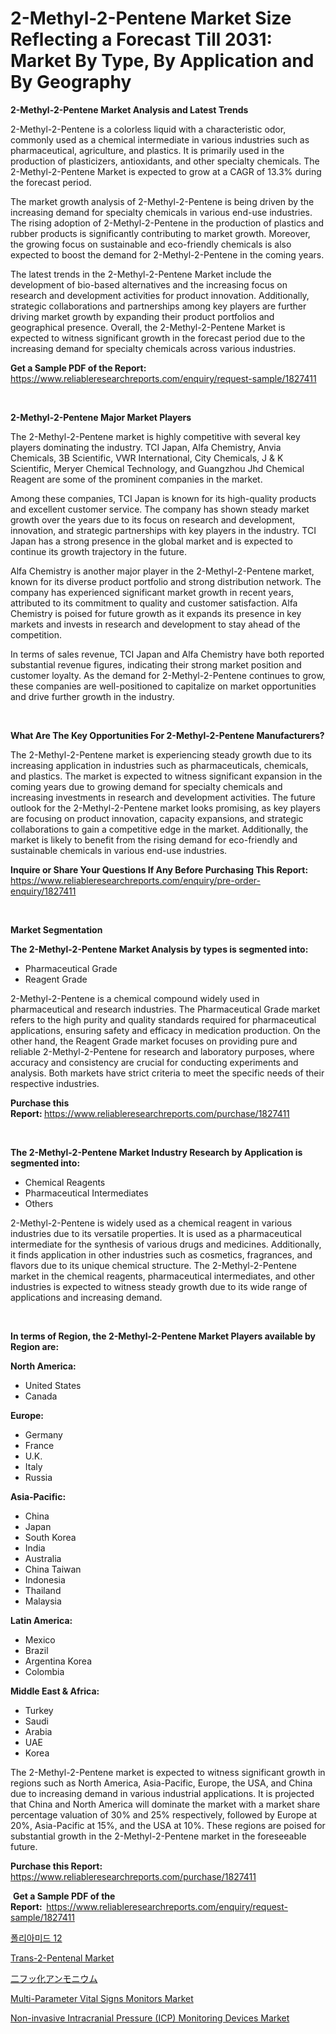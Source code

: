 <p><h1>2-Methyl-2-Pentene Market Size Reflecting a Forecast Till 2031: Market By Type, By Application and By Geography</h1></p><p><strong>2-Methyl-2-Pentene Market Analysis and Latest Trends</strong></p>
<p><p>2-Methyl-2-Pentene is a colorless liquid with a characteristic odor, commonly used as a chemical intermediate in various industries such as pharmaceutical, agriculture, and plastics. It is primarily used in the production of plasticizers, antioxidants, and other specialty chemicals. The 2-Methyl-2-Pentene Market is expected to grow at a CAGR of 13.3% during the forecast period.</p><p>The market growth analysis of 2-Methyl-2-Pentene is being driven by the increasing demand for specialty chemicals in various end-use industries. The rising adoption of 2-Methyl-2-Pentene in the production of plastics and rubber products is significantly contributing to market growth. Moreover, the growing focus on sustainable and eco-friendly chemicals is also expected to boost the demand for 2-Methyl-2-Pentene in the coming years.</p><p>The latest trends in the 2-Methyl-2-Pentene Market include the development of bio-based alternatives and the increasing focus on research and development activities for product innovation. Additionally, strategic collaborations and partnerships among key players are further driving market growth by expanding their product portfolios and geographical presence. Overall, the 2-Methyl-2-Pentene Market is expected to witness significant growth in the forecast period due to the increasing demand for specialty chemicals across various industries.</p></p>
<p><strong>Get a Sample PDF of the Report:&nbsp;</strong> <a href="https://www.reliableresearchreports.com/enquiry/request-sample/1827411">https://www.reliableresearchreports.com/enquiry/request-sample/1827411</a></p>
<p>&nbsp;</p>
<p><strong>2-Methyl-2-Pentene Major Market Players</strong></p>
<p><p>The 2-Methyl-2-Pentene market is highly competitive with several key players dominating the industry. TCI Japan, Alfa Chemistry, Anvia Chemicals, 3B Scientific, VWR International, City Chemicals, J & K Scientific, Meryer Chemical Technology, and Guangzhou Jhd Chemical Reagent are some of the prominent companies in the market.</p><p>Among these companies, TCI Japan is known for its high-quality products and excellent customer service. The company has shown steady market growth over the years due to its focus on research and development, innovation, and strategic partnerships with key players in the industry. TCI Japan has a strong presence in the global market and is expected to continue its growth trajectory in the future.</p><p>Alfa Chemistry is another major player in the 2-Methyl-2-Pentene market, known for its diverse product portfolio and strong distribution network. The company has experienced significant market growth in recent years, attributed to its commitment to quality and customer satisfaction. Alfa Chemistry is poised for future growth as it expands its presence in key markets and invests in research and development to stay ahead of the competition.</p><p>In terms of sales revenue, TCI Japan and Alfa Chemistry have both reported substantial revenue figures, indicating their strong market position and customer loyalty. As the demand for 2-Methyl-2-Pentene continues to grow, these companies are well-positioned to capitalize on market opportunities and drive further growth in the industry.</p></p>
<p>&nbsp;</p>
<p><strong>What Are The Key Opportunities For 2-Methyl-2-Pentene Manufacturers?</strong></p>
<p><p>The 2-Methyl-2-Pentene market is experiencing steady growth due to its increasing application in industries such as pharmaceuticals, chemicals, and plastics. The market is expected to witness significant expansion in the coming years due to growing demand for specialty chemicals and increasing investments in research and development activities. The future outlook for the 2-Methyl-2-Pentene market looks promising, as key players are focusing on product innovation, capacity expansions, and strategic collaborations to gain a competitive edge in the market. Additionally, the market is likely to benefit from the rising demand for eco-friendly and sustainable chemicals in various end-use industries.</p></p>
<p><strong>Inquire or Share Your Questions If Any Before Purchasing This Report:</strong> <a href="https://www.reliableresearchreports.com/enquiry/pre-order-enquiry/1827411">https://www.reliableresearchreports.com/enquiry/pre-order-enquiry/1827411</a></p>
<p>&nbsp;</p>
<p><strong>Market Segmentation</strong></p>
<p><strong>The 2-Methyl-2-Pentene Market Analysis by types is segmented into:</strong></p>
<p><ul><li>Pharmaceutical Grade</li><li>Reagent Grade</li></ul></p>
<p><p>2-Methyl-2-Pentene is a chemical compound widely used in pharmaceutical and research industries. The Pharmaceutical Grade market refers to the high purity and quality standards required for pharmaceutical applications, ensuring safety and efficacy in medication production. On the other hand, the Reagent Grade market focuses on providing pure and reliable 2-Methyl-2-Pentene for research and laboratory purposes, where accuracy and consistency are crucial for conducting experiments and analysis. Both markets have strict criteria to meet the specific needs of their respective industries.</p></p>
<p><strong>Purchase this Report:&nbsp;</strong><a href="https://www.reliableresearchreports.com/purchase/1827411">https://www.reliableresearchreports.com/purchase/1827411</a></p>
<p>&nbsp;</p>
<p><strong>The 2-Methyl-2-Pentene Market Industry Research by Application is segmented into:</strong></p>
<p><ul><li>Chemical Reagents</li><li>Pharmaceutical Intermediates</li><li>Others</li></ul></p>
<p><p>2-Methyl-2-Pentene is widely used as a chemical reagent in various industries due to its versatile properties. It is used as a pharmaceutical intermediate for the synthesis of various drugs and medicines. Additionally, it finds application in other industries such as cosmetics, fragrances, and flavors due to its unique chemical structure. The 2-Methyl-2-Pentene market in the chemical reagents, pharmaceutical intermediates, and other industries is expected to witness steady growth due to its wide range of applications and increasing demand.</p></p>
<p>&nbsp;</p>
<p><strong>In terms of Region, the 2-Methyl-2-Pentene Market Players available by Region are:</strong></p>
<p>
    <p> <strong> North America: </strong>
        <ul>
            <li>United States</li>
            <li>Canada</li>
        </ul>
        </p> 
    <p> <strong> Europe: </strong>
        <ul>
            <li>Germany</li>
            <li>France</li>
            <li>U.K.</li>
            <li>Italy</li>
            <li>Russia</li>
        </ul>
        </p> 
    <p> <strong> Asia-Pacific: </strong>
        <ul>
            <li>China</li>
            <li>Japan</li>
            <li>South Korea</li>
            <li>India</li>
            <li>Australia</li>
            <li>China Taiwan</li>
            <li>Indonesia</li>
            <li>Thailand</li>
            <li>Malaysia</li>
        </ul>
        </p> 
    <p> <strong> Latin America: </strong>
        <ul>
            <li>Mexico</li>
            <li>Brazil</li>
            <li>Argentina Korea</li>
            <li>Colombia</li>
        </ul>
        </p> 
    <p> <strong> Middle East & Africa: </strong>
        <ul>
            <li>Turkey</li>
            <li>Saudi</li>
            <li>Arabia</li>
            <li>UAE</li>
            <li>Korea</li>
        </ul>
    </p>
    </p>
<p><p>The 2-Methyl-2-Pentene market is expected to witness significant growth in regions such as North America, Asia-Pacific, Europe, the USA, and China due to increasing demand in various industrial applications. It is projected that China and North America will dominate the market with a market share percentage valuation of 30% and 25% respectively, followed by Europe at 20%, Asia-Pacific at 15%, and the USA at 10%. These regions are poised for substantial growth in the 2-Methyl-2-Pentene market in the foreseeable future.</p></p>
<p><strong>Purchase this Report: </strong><a href="https://www.reliableresearchreports.com/purchase/1827411">https://www.reliableresearchreports.com/purchase/1827411</a></p>
<p>&nbsp;<strong>Get a Sample PDF of the Report:&nbsp;&nbsp;</strong><a href="https://www.reliableresearchreports.com/enquiry/request-sample/1827411">https://www.reliableresearchreports.com/enquiry/request-sample/1827411</a></p>
<p><strong></strong></p>
<p><p><a href="https://medium.com/@cezarymarciniak2022/%ED%8F%B4%EB%A6%AC%EC%95%84%EB%AF%B8%EB%93%9C-12-%EC%8B%9C%EC%9E%A5-%EB%A9%94%ED%8A%B8%EB%A6%AD%EC%8A%A4%EC%9D%98-%ED%95%B4%EB%8F%85-%EC%8B%9C%EC%9E%A5-%EC%A0%90%EC%9C%A0%EC%9C%A8-%ED%8A%B8%EB%A0%8C%EB%93%9C-%EB%B0%8F-%EC%84%B1%EC%9E%A5-%ED%8C%A8%ED%84%B4-edd479e49746">폴리아미드 12</a></p><p><a href="https://github.com/jaidynmorantestelletmjzya/Market-Research-Report-List-1/blob/main/trans-2-pentenal-market.md">Trans-2-Pentenal Market</a></p><p><a href="https://medium.com/@chloekessler01/%E3%82%A2%E3%83%B3%E3%83%A2%E3%83%8B%E3%82%A6%E3%83%A0%E3%83%93%E3%83%95%E3%83%AB%E3%82%AA%E3%83%A9%E3%82%A4%E3%83%89%E5%B8%82%E5%A0%B4-2031%E5%B9%B4%E3%81%BE%E3%81%A7%E3%81%AE%E5%8B%95%E5%90%91-%E4%BA%88%E6%B8%AC-%E7%AB%B6%E4%BA%89%E5%88%86%E6%9E%90-c951c7b2844a">二フッ化アンモニウム</a></p><p><a href="https://issuu.com/reportprime-2/docs/multi-parameter-vital-signs-monitors-market-size-2">Multi-Parameter Vital Signs Monitors Market</a></p><p><a href="https://issuu.com/reportprime-2/docs/non-invasive-intracranial-pressure-icp-monitoring-">Non-invasive Intracranial Pressure (ICP) Monitoring Devices Market</a></p></p>